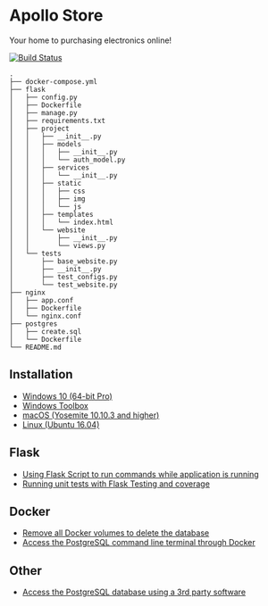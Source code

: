 # Apollo Store
Your home to purchasing electronics online!

[![Build Status](https://travis-ci.com/Radu-Raicea/ApolloStore.svg?token=2ExxDcXbwqGBvJ5igREZ&branch=master)](https://travis-ci.com/Radu-Raicea/ApolloStore)


    .
    ├── docker-compose.yml
    ├── flask
    │   ├── config.py
    │   ├── Dockerfile
    │   ├── manage.py
    │   ├── requirements.txt
    │   ├── project
    │   │   ├── __init__.py
    │   │   ├── models
    │   │   │   ├── __init__.py
    │   │   │   └── auth_model.py
    │   │   ├── services
    │   │   │   └── __init__.py
    │   │   ├── static
    │   │   │   ├── css
    │   │   │   ├── img
    │   │   │   └── js
    │   │   ├── templates
    │   │   │   └── index.html
    │   │   └── website
    │   │       ├── __init__.py
    │   │       └── views.py
    │   └── tests
    │       ├── base_website.py
    │       ├── __init__.py
    │       ├── test_configs.py
    │       └── test_website.py
    ├── nginx
    │   ├── app.conf
    │   ├── Dockerfile
    │   └── nginx.conf
    ├── postgres
    │   ├── create.sql
    │   └── Dockerfile
    └── README.md


## Installation
* [Windows 10 (64-bit Pro)](https://github.com/Radu-Raicea/ApolloStore/wiki/%5BInstallation%5D-Windows-10-Instructions-(64-bit-Pro))
* [Windows Toolbox](https://github.com/Radu-Raicea/ApolloStore/wiki/%5BInstallation%5D-Windows-Instructions-(Toolbox))
* [macOS (Yosemite 10.10.3 and higher)](https://github.com/Radu-Raicea/ApolloStore/wiki/%5BInstallation%5D-macOS-Instructions-(Yosemite-10.10.3-and-higher))
* [Linux (Ubuntu 16.04)](https://github.com/Radu-Raicea/ApolloStore/wiki/%5BInstallation%5D-Linux-Instructions-(Ubuntu-16.04))

## Flask
* [Using Flask Script to run commands while application is running](https://github.com/Radu-Raicea/ApolloStore/wiki/%5BFlask%5D-Using-Flask-Script-to-run-commands-while-the-application-is-running)
* [Running unit tests with Flask Testing and coverage](https://github.com/Radu-Raicea/ApolloStore/wiki/%5BFlask%5D-Running-unit-tests-with-Flask-Testing-and-coverage)

## Docker
* [Remove all Docker volumes to delete the database](https://github.com/Radu-Raicea/ApolloStore/wiki/%5BDocker%5D-Remove-all-Docker-volumes-to-delete-the-database)
* [Access the PostgreSQL command line terminal through Docker](https://github.com/Radu-Raicea/ApolloStore/wiki/%5BDocker%5D-Access-the-PostgreSQL-command-line-terminal-through-Docker)

## Other
* [Access the PostgreSQL database using a 3rd party software](https://github.com/Radu-Raicea/ApolloStore/wiki/%5BOther%5D-Access-the-PostgreSQL-database-using-a-3rd-party-software)

